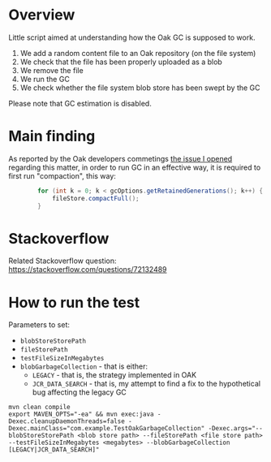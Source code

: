 # Overview

Little script aimed at understanding how the Oak GC is supposed to work.

1. We add a random content file to an Oak repository (on the file system)
2. We check that the file has been properly uploaded as a blob
3. We remove the file
4. We run the GC
5. We check whether the file system blob store has been swept by the GC

Please note that GC estimation is disabled.

# Main finding

As reported by the Oak developers commetings [the issue I opened](https://issues.apache.org/jira/browse/OAK-9765) regarding this matter, in order to run GC in an effective way, it is required to first run "compaction", this way:

```Java
        for (int k = 0; k < gcOptions.getRetainedGenerations(); k++) {
            fileStore.compactFull();
        }
```

# Stackoverflow

Related Stackoverflow question: https://stackoverflow.com/questions/72132489

# How to run the test

Parameters to set:

* `blobStoreStorePath`
* `fileStorePath`
* `testFileSizeInMegabytes`
* `blobGarbageCollection` - that is either:
    * `LEGACY` - that is, the strategy implemented in OAK
    * `JCR_DATA_SEARCH` - that is, my attempt to find a fix to the hypothetical bug affecting the legacy GC

```
mvn clean compile
export MAVEN_OPTS="-ea" && mvn exec:java -Dexec.cleanupDaemonThreads=false -Dexec.mainClass="com.example.TestOakGarbageCollection" -Dexec.args="--blobStoreStorePath <blob store path> --fileStorePath <file store path> --testFileSizeInMegabytes <megabytes> --blobGarbageCollection [LEGACY|JCR_DATA_SEARCH]"
```
